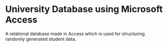 # University Database using Microsoft Access
A relational database made in Access which is used for structuring randomly generated student data.
